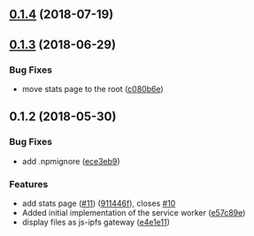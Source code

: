 <a name="0.1.4"></a>
## [0.1.4](https://github.com/ipfs-shipyard/service-worker-gateway/compare/v0.1.3...v0.1.4) (2018-07-19)



<a name="0.1.3"></a>
## [0.1.3](https://github.com/ipfs-shipyard/service-worker-gateway/compare/v0.1.2...v0.1.3) (2018-06-29)


### Bug Fixes

* move stats page to the root ([c080b6e](https://github.com/ipfs-shipyard/service-worker-gateway/commit/c080b6e))



<a name="0.1.2"></a>
## 0.1.2 (2018-05-30)


### Bug Fixes

* add .npmignore ([ece3eb9](https://github.com/ipfs-shipyard/service-worker-gateway/commit/ece3eb9))


### Features

* add stats page ([#11](https://github.com/ipfs-shipyard/service-worker-gateway/issues/11)) ([911446f](https://github.com/ipfs-shipyard/service-worker-gateway/commit/911446f)), closes [#10](https://github.com/ipfs-shipyard/service-worker-gateway/issues/10)
* Added initial implementation of the service worker ([e57c89e](https://github.com/ipfs-shipyard/service-worker-gateway/commit/e57c89e))
* display files as js-ipfs gateway ([e4e1e11](https://github.com/ipfs-shipyard/service-worker-gateway/commit/e4e1e11))



